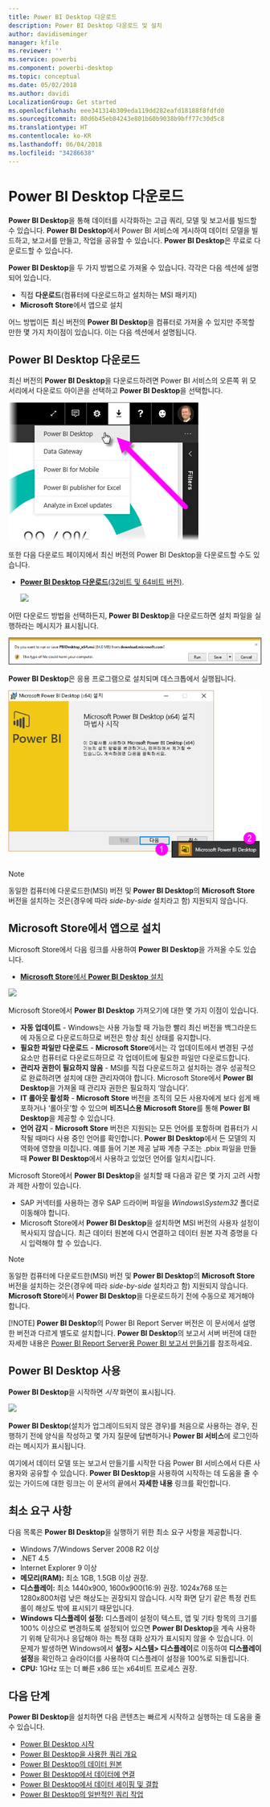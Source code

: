 ```yaml
---
title: Power BI Desktop 다운로드
description: Power BI Desktop 다운로드 및 설치
author: davidiseminger
manager: kfile
ms.reviewer: ''
ms.service: powerbi
ms.component: powerbi-desktop
ms.topic: conceptual
ms.date: 05/02/2018
ms.author: davidi
LocalizationGroup: Get started
ms.openlocfilehash: eee341314b309eda119dd282eafd18188f8fdfd0
ms.sourcegitcommit: 80d6b45eb84243e801b60b9038b9bff77c30d5c8
ms.translationtype: HT
ms.contentlocale: ko-KR
ms.lasthandoff: 06/04/2018
ms.locfileid: "34286638"
---
```

# <a name="get-power-bi-desktop"></a>Power BI Desktop 다운로드
**Power BI Desktop**을 통해 데이터를 시각화하는 고급 쿼리, 모델 및 보고서를 빌드할 수 있습니다. **Power BI Desktop**에서 Power BI 서비스에 게시하여 데이터 모델을 빌드하고, 보고서를 만들고, 작업을 공유할 수 있습니다.  **Power BI Desktop**은 무료로 다운로드할 수 있습니다.

**Power BI Desktop**을 두 가지 방법으로 가져올 수 있습니다. 각각은 다음 섹션에 설명되어 있습니다.

* 직접 **다운로드**(컴퓨터에 다운로드하고 설치하는 MSI 패키지)
* **Microsoft Store**에서 앱으로 설치

어느 방법이든 최신 버전의 **Power BI Desktop**을 컴퓨터로 가져올 수 있지만 주목할 만한 몇 가지 차이점이 있습니다. 이는 다음 섹션에서 설명됩니다.

## <a name="download-power-bi-desktop"></a>Power BI Desktop 다운로드
최신 버전의 **Power BI Desktop**을 다운로드하려면 Power BI 서비스의 오른쪽 위 모서리에서 다운로드 아이콘을 선택하고 **Power BI Desktop**을 선택합니다.

![](media/desktop-get-the-desktop/getpbid_downloads.png)

또한 다음 다운로드 페이지에서 최신 버전의 Power BI Desktop을 다운로드할 수도 있습니다.

* [**Power BI Desktop 다운로드**(32비트 및 64비트 버전)](https://powerbi.microsoft.com/desktop).
  
  [![](media/service-admin-power-bi-security/PBI_Security_01.png)](https://powerbi.microsoft.com/desktop)

어떤 다운로드 방법을 선택하든지, **Power BI Desktop**을 다운로드하면 설치 파일을 실행하라는 메시지가 표시됩니다.

![](media/desktop-get-the-desktop/getpbid_3.png)

**Power BI Desktop**은 응용 프로그램으로 설치되며 데스크톱에서 실행됩니다.

![](media/desktop-get-the-desktop/designer_gsg_install.png)

> [!NOTE]
> 동일한 컴퓨터에 다운로드한(MSI) 버전 및 **Power BI Desktop**의 **Microsoft Store** 버전을 설치하는 것은(경우에 따라 *side-by-side* 설치라고 함) 지원되지 않습니다.
> 
> 

## <a name="install-as-an-app-from-the-microsoft-store"></a>Microsoft Store에서 앱으로 설치
Microsoft Store에서 다음 링크를 사용하여 **Power BI Desktop**을 가져올 수도 있습니다.

* [**Microsoft Store**에서 **Power BI Desktop** 설치](http://aka.ms/pbidesktopstore)

![](media/desktop-get-the-desktop/getpbid_04.png)

Microsoft Store에서 **Power BI Desktop** 가져오기에 대한 몇 가지 이점이 있습니다.

* **자동 업데이트** - Windows는 사용 가능할 때 가능한 빨리 최신 버전을 백그라운드에 자동으로 다운로드하므로 버전은 항상 최신 상태를 유지합니다.
* **필요한 파일만 다운로드** - **Microsoft Store**에서는 각 업데이트에서 변경된 구성 요소만 컴퓨터로 다운로드하므로 각 업데이트에 필요한 파일만 다운로드합니다.
* **관리자 권한이 필요하지 않음** - MSI를 직접 다운로드하고 설치하는 경우 성공적으로 완료하려면 설치에 대한 관리자여야 합니다. Microsoft Store에서 **Power BI Desktop**을 가져올 때 관리자 권한은 필요하지 ‘않습니다’.
* **IT 롤아웃 활성화** - **Microsoft Store** 버전을 조직의 모든 사용자에게 보다 쉽게 배포하거나 ‘롤아웃’할 수 있으며 **비즈니스용 Microsoft Store**를 통해 **Power BI Desktop**을 제공할 수 있습니다.
* **언어 감지** - **Microsoft Store** 버전은 지원되는 모든 언어를 포함하며 컴퓨터가 시작될 때마다 사용 중인 언어를 확인합니다. **Power BI Desktop**에서 든 모델의 지역화에 영향을 미칩니다. 예를 들어 기본 제공 날짜 계층 구조는 .pbix 파일을 만들 때 **Power BI Desktop**에서 사용하고 있었던 언어를 일치시킵니다.

Microsoft Store에서 **Power BI Desktop**을 설치할 때 다음과 같은 몇 가지 고려 사항과 제한 사항이 있습니다.

* SAP 커넥터를 사용하는 경우 SAP 드라이버 파일을 *Windows\System32* 폴더로 이동해야 합니다.
* Microsoft Store에서 **Power BI Desktop**을 설치하면 MSI 버전의 사용자 설정이 복사되지 않습니다. 최근 데이터 원본에 다시 연결하고 데이터 원본 자격 증명을 다시 입력해야 할 수 있습니다. 

> [!NOTE]
> 동일한 컴퓨터에 다운로드한(MSI) 버전 및 **Power BI Desktop**의 **Microsoft Store** 버전을 설치하는 것은(경우에 따라 *side-by-side* 설치라고 함) 지원되지 않습니다. **Microsoft Store**에서 **Power BI Desktop**을 다운로드하기 전에 수동으로 제거해야 합니다.
> 
> [!NOTE]
> **Power BI Desktop**의 Power BI Report Server 버전은 이 문서에서 설명한 버전과 다르게 별도로 설치합니다. **Power BI Desktop**의 보고서 서버 버전에 대한 자세한 내용은 [Power BI Report Server용 Power BI 보고서 만들기](report-server/quickstart-create-powerbi-report.md)를 참조하세요.
> 
> 

## <a name="using-power-bi-desktop"></a>Power BI Desktop 사용
**Power BI Desktop**을 시작하면 *시작* 화면이 표시됩니다.

![](media/desktop-get-the-desktop/getpbid_05.png)

**Power BI Desktop**(설치가 업그레이드되지 않은 경우)를 처음으로 사용하는 경우, 진행하기 전에 양식을 작성하고 몇 가지 질문에 답변하거나 **Power BI 서비스**에 로그인하라는 메시지가 표시됩니다.

여기에서 데이터 모델 또는 보고서 만들기를 시작한 다음 Power BI 서비스에서 다른 사용자와 공유할 수 있습니다. **Power BI Desktop**을 사용하여 시작하는 데 도움을 줄 수 있는 가이드에 대한 링크는 이 문서의 끝에서 **자세한 내용** 링크를 확인합니다.

## <a name="minimum-requirements"></a>최소 요구 사항
다음 목록은 **Power BI Desktop**을 실행하기 위한 최소 요구 사항을 제공합니다.

* Windows 7/Windows Server 2008 R2 이상
* .NET 4.5
* Internet Explorer 9 이상
* **메모리(RAM):** 최소 1GB, 1.5GB 이상 권장.
* **디스플레이:** 최소 1440x900, 1600x900(16:9) 권장. 1024x768 또는 1280x800처럼 낮은 해상도는 권장되지 않습니다. 시작 화면 닫기 같은 특정 컨트롤이 해상도 밖에 표시되기 때문입니다.
* **Windows 디스플레이 설정:** 디스플레이 설정이 텍스트, 앱 및 기타 항목의 크기를 100% 이상으로 변경하도록 설정되어 있으면 **Power BI Desktop**을 계속 사용하기 위해 닫히거나 응답해야 하는 특정 대화 상자가 표시되지 않을 수 있습니다. 이 문제가 발생하면 Windows에서 **설정> 시스템> 디스플레이**로 이동하여 **디스플레이 설정**을 확인하고 슬라이더를 사용하여 디스플레이 설정을 100%로 되돌립니다.
* **CPU:** 1GHz 또는 더 빠른 x86 또는 x64비트 프로세스 권장.

## <a name="next-steps"></a>다음 단계
**Power BI Desktop**을 설치하면 다음 콘텐츠는 빠르게 시작하고 실행하는 데 도움을 줄 수 있습니다.

* [Power BI Desktop 시작](desktop-getting-started.md)
* [Power BI Desktop을 사용한 쿼리 개요](desktop-query-overview.md)
* [Power BI Desktop의 데이터 원본](desktop-data-sources.md)
* [Power BI Desktop에서 데이터에 연결](desktop-connect-to-data.md)
* [Power BI Desktop에서 데이터 셰이핑 및 결합](desktop-shape-and-combine-data.md)
* [Power BI Desktop의 일반적인 쿼리 작업](desktop-common-query-tasks.md)   

